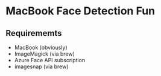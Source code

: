 # MacBook Face Detection Fun

## Requirememts
* MacBook (obviously)
* ImageMagick (via brew)
* Azure Face API subscription
* imagesnap (via brew)
